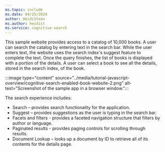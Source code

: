 ```yaml
---
ms.topic: include
ms.date: 04/25/2024
author: HeidiSteen
ms.author: heidist
ms.service: cognitive-search
---
```

This sample website provides access to a catalog of 10,000 books. A user can search the catalog by entering text in the search bar. While the user enters text, the website uses the search index's suggest feature to complete the text. Once the query finishes, the list of books is displayed with a portion of the details. A user can select a book to see all the details, stored in the search index, of the book. 

:::image type="content" source="../media/tutorial-javascript-overview/cognitive-search-enabled-book-website-2.png" alt-text="Screenshot of the sample app in a browser window.":::

The search experience includes:

* Search – provides search functionality for the application.
* Suggest – provides suggestions as the user is typing in the search bar.
* Facets and filters - provides a faceted navigation structure that filters by author or language.
* Paginated results - provides paging controls for scrolling through results.
* Document Lookup – looks up a document by ID to retrieve all of its contents for the details page.

